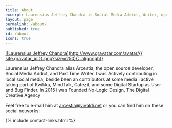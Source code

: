 ```yaml
---
title: About
excerpt: Laurensius Jeffrey Chandra is Social Media Addict, Writer, open source developer.
layout: page
permalink: /about/
published: true
id: /about
icons: true
---
```


[![Laurensius Jeffrey Chandra](http://www.gravatar.com/avatar/{{ site.gravatar_id }}.png?size=250){: .alignright}](https://github.com/arcestia/arcestia.github.io/blob/master/assets/img/headshot.jpg)

Laurensius Jeffrey Chandra alias Arcestia, the open source developer, Social Media Addict, and Part Time Writer.
I was Actively contributing in local social media, beside been an contributors at some media i active taking part
of Kwikku, MindTalk, Cafezit, and some Digital Startup as User and Bug Finder.
In 2015 i was Founded No-Logic Design, The Digital Creative Agency

Feel free to e-mail him at <arcestia@vivaldi.net> or you can find him on these social networks:

{% include contact-links.html %}
